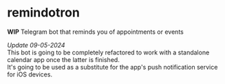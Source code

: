 # remindotron
**WIP** Telegram bot that reminds you of appointments or events

_Update 09-05-2024_ <br>
This bot is going to be completely refactored to work with a standalone calendar app once the latter is finished. <br>
It's going to be used as a substitute for the app's push notification service for iOS devices.
